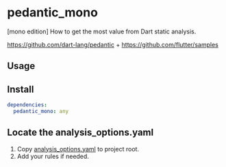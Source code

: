 # pedantic_mono

[mono edition] How to get the most value from Dart static analysis.

https://github.com/dart-lang/pedantic + https://github.com/flutter/samples

## Usage

## Install

```yaml
dependencies:
  pedantic_mono: any
```

## Locate the analysis_options.yaml

1. Copy [analysis_options.yaml](https://github.com/mono0926/pedantic_mono/blob/master/example/analysis_options.yaml) to project root.
2. Add your rules if needed.
